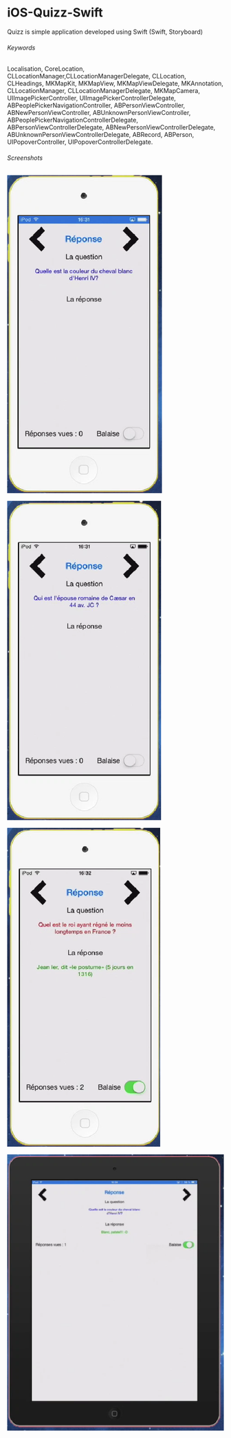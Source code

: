 iOS-Quizz-Swift
===============

Quizz is simple application developed using Swift (Swift, Storyboard)

###### Keywords
Localisation, CoreLocation, CLLocationManager,CLLocationManagerDelegate, CLLocation, CLHeadings, MKMapKit, MKMapView, MKMapViewDelegate, MKAnnotation, CLLocationManager, CLLocationManagerDelegate, MKMapCamera, UIImagePickerController, UIImagePickerControllerDelegate, ABPeoplePickerNavigationController, ABPersonViewController, ABNewPersonViewController, ABUnknownPersonViewController, ABPeoplePickerNavigationControllerDelegate, ABPersonViewControllerDelegate, ABNewPersonViewControllerDelegate, ABUnknownPersonViewControllerDelegate, ABRecord, ABPerson, UIPopoverController, UIPopoverControllerDelegate.

###### Screenshots
![alt text](https://github.com/Kingsousse/iOS-Quizz-Swift/blob/master/capt1.png "screen 1")

![alt text](https://github.com/Kingsousse/iOS-Quizz-Swift/blob/master/capt2.png "screen 2")

![alt text](https://github.com/Kingsousse/iOS-Quizz-Swift/blob/master/capt3.png "screen 3")

![alt text](https://github.com/Kingsousse/iOS-Quizz-Swift/blob/master/capt4.png "screen 4")
 
